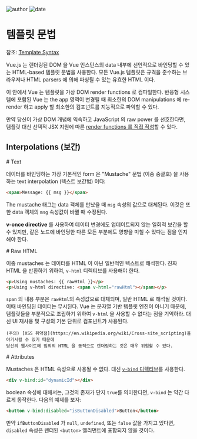
![author](https://img.shields.io/badge/author-daesungRa-lightgray.svg?style=flat-square)
![date](https://img.shields.io/badge/date-190912-lightgray.svg?style=flat-square)

# 템플릿 문법

참조: [Template Syntax](https://vuejs.org/v2/guide/syntax.html)

Vue.js 는 렌더링된 DOM 을 Vue 인스턴스의 data 내부에 선언적으로 바인딩할 수 있는 HTML-based 템플릿 문법을 사용한다.
모든 Vue.js 템플릿은 규격을 준수하는 브라우저나 HTML parsers 에 의해 파싱될 수 있는 유효한 HTML 이다.

이 안에서 Vue 는 템플릿을 가상 DOM render functions 로 컴파일한다.
반응형 시스템에 포함된 Vue 는 the app 영역이 변경될 때 최소한의 DOM manipulations 에 re-render 하고 apply 할 최소한의 컴포넌트를 지능적으로 파악할 수 있다.

만약 당신이 가상 DOM 개념에 익숙하고 JavaScript 의 raw power 를 선호한다면, 템플릿 대신 선택적 JSX 지원에 따른
[render functions 를 직접 작성](https://vuejs.org/v2/guide/render-function.html)할 수 있다.

## Interpolations (보간)

\# Text

데이터를 바인딩하는 가장 기본적인 form 은 "Mustache" 문법 (이중 중괄호) 을 사용하는 text interpolation (텍스트 보간법) 이다:

```html
<span>Message: {{ msg }}</span>
```

The mustache 태그는 data 객체를 만났을 때 ```msg``` 속성의 값으로 대체된다.
이것은 또한 data 객체의 ```msg``` 속성값이 바뀔 때 수정된다.

**v-once directive** 를 사용하여 데이터 변경에도 업데이트되지 않는 일회적 보간을 할 수 있지만,
같은 노드에 바인딩한 다른 모든 부분에도 영향을 미칠 수 있다는 점을 인지해야 한다.

\# Raw HTML

이중 mustaches 는 데이터를 HTML 이 아닌 일반적인 텍스트로 해석한다.
진짜 HTML 을 반환하기 위하여, ```v-html``` 디렉티브를 사용해야 한다.

```html
<p>Using mustaches: {{ rawHtml }}</p>
<p>Using v-html directive: <span v-html="rawHtml"></span></p>
```

```span``` 의 내용 부분은 ```rawHtml```의 속성값으로 대체되며, 일반 HTML 로 해석될 것이다.
이때 바인딩된 데이터는 무시된다. Vue 는 문자열 기반 템플릿 엔진이 아니기 때문에,
템플릿들을 부분적으로 조립하기 위하여 ```v-html``` 을 사용할 수 없다는 점을 기억하라.
대신 UI 재사용 및 구성의 기본 단위로 컴포넌트가 사용된다.

```text
(주의) [XSS 취약점](https://en.wikipedia.org/wiki/Cross-site_scripting)을 야기시킬 수 있기 때문에
당신의 웹사이트에 임의의 HTML 을 동적으로 렌더링하는 것은 매우 위험할 수 있다.
```

\# Attributes

Mustaches 은 HTML 속성으로 사용될 수 없다. 대신 [```v-bind``` 디렉티브](https://vuejs.org/v2/api/#v-bind)를 사용한다.

```html
<div v-bind:id="dynamicId"></div>
```

boolean 속성에 대해서는, 그것의 존재가 단지 ```true```를 의미한다면, ```v-bind``` 는 약간 다르게 동작한다.
다음의 예제를 보자:

```html
<button v-bind:disabled="isButtonDisabled">Button</button>
```

만약 ```ifButtonDisabled``` 가 ```null```, ```undefined```, 또는 ```false``` 값을 가지고 있다면,
```disabled``` 속성은 렌더된 ```<button>``` 엘리먼트에 포함되지 않을 것이다.
